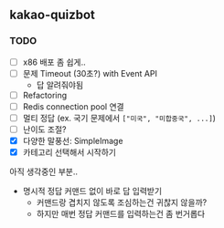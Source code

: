 ## kakao-quizbot

### TODO

- [ ] x86 배포 좀 쉽게..
- [ ] 문제 Timeout (30초?) with Event API
  - 답 알려줘야됨
- [ ] Refactoring
- [ ] Redis connection pool 연결
- [ ] 멀티 정답 (ex. 국기 문제에서 `["미국", "미합중국", ...]`)
- [ ] 난이도 조절?
- [x] 다양한 말풍선: SimpleImage
- [x] 카테고리 선택해서 시작하기

아직 생각중인 부분..

- 명시적 정답 커맨드 없이 바로 답 입력받기
  - 커맨드랑 겹치지 않도록 조심하는건 귀찮지 않을까?
  - 하지만 매번 정답 커맨드를 입력하는건 좀 번거롭다
